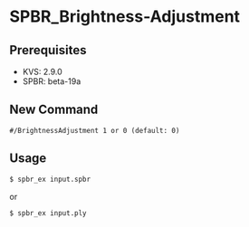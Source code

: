 # SPBR_Brightness-Adjustment

## Prerequisites
- KVS: 2.9.0
- SPBR: beta-19a

## New Command
```
#/BrightnessAdjustment 1 or 0 (default: 0)
```

## Usage
```bash
$ spbr_ex input.spbr
```

or

```bash
$ spbr_ex input.ply
```

<!-- ## Demo movie
![demo](resources/demo.gif) -->